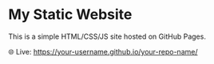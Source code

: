# My Static Website

This is a simple HTML/CSS/JS site hosted on GitHub Pages.

🌐 Live: https://your-username.github.io/your-repo-name/

